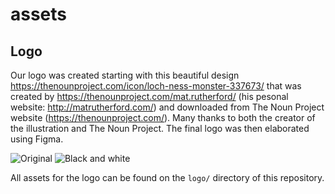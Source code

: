 # assets

## Logo

Our logo was created starting with this beautiful design https://thenounproject.com/icon/loch-ness-monster-337673/ that was created by https://thenounproject.com/mat.rutherford/ (his pesonal website: http://matrutherford.com/) and downloaded from The Noun Project website (https://thenounproject.com/). Many thanks to both the creator of the illustration and The Noun Project. The final logo was then elaborated using Figma.

![Original](https://user-images.githubusercontent.com/95046135/162925766-a291cc30-d933-4adf-8614-dc120ace18c4.png)
![Black and white](https://user-images.githubusercontent.com/95046135/162925760-5b99d781-5849-4e24-b8f4-790115560210.png)

All assets for the logo can be found on the `logo/` directory of this repository.
